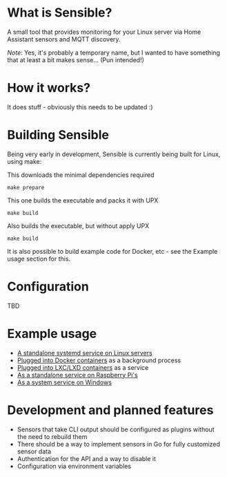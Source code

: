 # What is Sensible?
A small tool that provides monitoring for your Linux server via Home Assistant sensors and MQTT discovery.

*Note*: Yes, it's probably a temporary name, but I wanted to have something that at least a bit makes sense... (Pun intended!)

# How it works?

It does stuff - obviously this needs to be updated :)

# Building Sensible

Being very early in development, Sensible is currently being built for Linux, using make:

This downloads the minimal dependencies required
```
make prepare  
```

This one builds the executable and packs it with UPX
```
make build    
```

Also builds the executable, but without apply UPX
```
make build    
```

It is also possible to build example code for Docker, etc - see the Example usage section for this.

# Configuration

TBD

# Example usage

 * [A standalone systemd service on Linux servers](examples/systemd/README.md)
 * [Plugged into Docker containers](examples/docker/README.md) as a background process
 * [Plugged into LXC/LXD containers](examples/lxc/README.md) as a service
 * [As a standalone service on Raspberry Pi's](examples/raspberry-pi/README.md)
 * [As a system service on Windows](examples/windows/README.md)
 
# Development and planned features

 * Sensors that take CLI output should be configured as plugins without the need to rebuild them
 * There should be a way to implement sensors in Go for fully customized sensor data
 * Authentication for the API and a way to disable it
 * Configuration via environment variables
 
